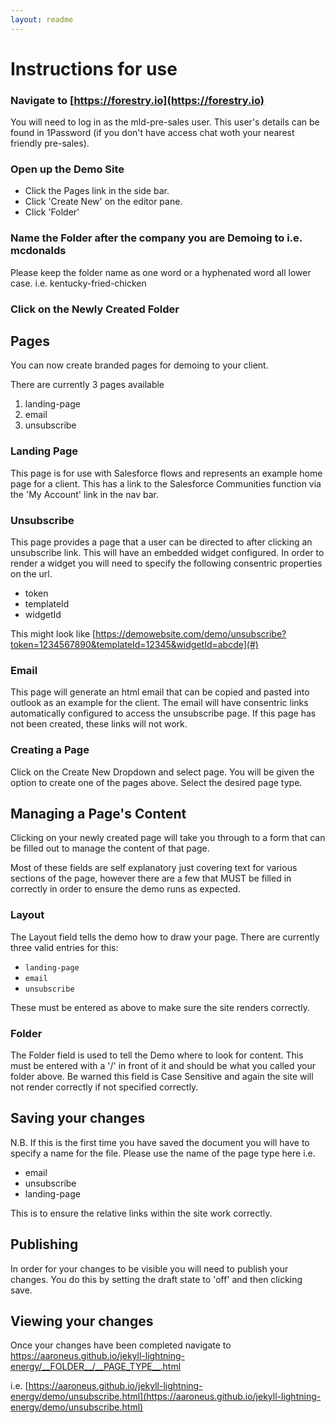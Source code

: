 ```yaml
---
layout: readme
---
```

# Instructions for use

### Navigate to [https://forestry.io](https://forestry.io)

You will need to log in as the mld-pre-sales user. 
This user's details can be found in 1Password (if you don't have access chat woth your nearest friendly pre-sales).

### Open up the Demo Site

* Click the Pages link in the side bar.
* Click 'Create New' on the editor pane.
* Click 'Folder'

### Name the Folder after the company you are Demoing to i.e. mcdonalds
Please keep the folder name as one word or a hyphenated word all lower case. i.e. kentucky-fried-chicken

### Click on the Newly Created Folder

## Pages
You can now create branded pages for demoing to your client.

There are currently 3 pages available
1. landing-page
1. email
1. unsubscribe

### Landing Page 
This page is for use with Salesforce flows and represents an example home page for a client. 
This has a link to the Salesforce Communities function via the 'My Account' link in the nav bar.

### Unsubscribe
This page provides a page that a user can be directed to after clicking an unsubscribe link. This will have an embedded widget configured. 
In order to render a widget you will need to specify the following consentric properties on the url.
* token
* templateId
* widgetId

This might look like [https://demowebsite.com/demo/unsubscribe?token=1234567890&templateId=12345&widgetId=abcde](#)


### Email
This page will generate an html email that can be copied and pasted into outlook as an example for the client. 
The email will have consentric links automatically configured to access the unsubscribe page. If this page has not been created, these links will not work.

### Creating a Page
Click on the Create New Dropdown and select page.
You will be given the option to create one of the pages above. Select the desired page type.


## Managing a Page's Content

Clicking on your newly created page will take you through to a form that can be filled out to manage the content of that page.

Most of these fields are self explanatory just covering text for various sections of the page, 
however there are a few that MUST be filled in correctly in order to ensure the demo runs as expected.

### Layout
The Layout field tells the demo how to draw your page. There are currently three valid entries for this:
* ```landing-page```
* ```email```
* ```unsubscribe```

These must be entered as above to make sure the site renders correctly.

### Folder
The Folder field is used to tell the Demo where to look for content.
This must be entered with a '/' in front of it and should be what you called your folder above.
Be warned this field is Case Sensitive and again the site will not render correctly if not specified correctly.

## Saving your changes
N.B.  If this is the first time you have saved the document you will have to specify a name for the file. Please use the name of the page type here 
i.e.
* email
* unsubscribe
* landing-page

This is to ensure the relative links within the site work correctly.


## Publishing
In order for your changes to be visible you will need to publish your changes. You do this by setting the draft state to 'off' and then clicking save.


## Viewing your changes
Once your changes have been completed navigate to 
https://aaroneus.github.io/jekyll-lightning-energy/__FOLDER__/__PAGE_TYPE__.html

i.e.
[https://aaroneus.github.io/jekyll-lightning-energy/demo/unsubscribe.html](https://aaroneus.github.io/jekyll-lightning-energy/demo/unsubscribe.html)






